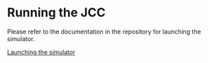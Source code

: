 # Running the JCC

Please refer to the documentation in the repository for launching the simulator.

[Launching the simulator](https://github.com/jaiarobotics/jaiabot/blob/1.y/src/doc/markdown/page92_customer_launch_simulator.md)
